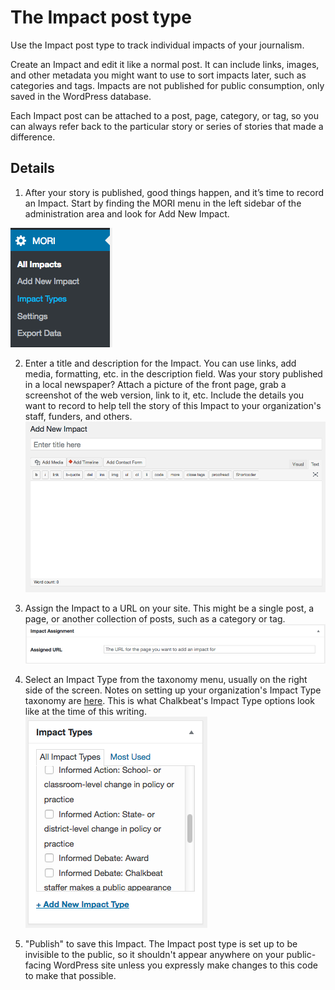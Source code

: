 # The Impact post type
Use the Impact post type to track individual impacts of your journalism.

Create an Impact and edit it like a normal post. It can include links, images, and other metadata you might want to use to sort impacts later, such as categories and tags. Impacts are not published for public consumption, only saved in the WordPress database.

Each Impact post can be attached to a post, page, category, or tag, so you can always refer back to the particular story or series of stories that made a difference.

## Details
1. After your story is published, good things happen, and it’s time to record an Impact. Start by finding the MORI menu in the left sidebar of the administration area and look for Add New Impact.

![The MORI menu in WordPress](https://raw.githubusercontent.com/Chalkbeat/MORI/master/docs/MORI_menu.png)

2. Enter a title and description for the Impact. You can use links, add media, formatting, etc. in the description field. Was your story published in a local newspaper? Attach a picture of the front page, grab a screenshot of the web version, link to it, etc. Include the details you want to record to help tell the story of this Impact to your organization's staff, funders, and others.
![The MORI Impact post type](https://raw.githubusercontent.com/Chalkbeat/MORI/master/docs/MORI_add_impact.png)

3. Assign the Impact to a URL on your site. This might be a single post, a page, or another collection of posts, such as a category or tag.
![Assign an Impact URL](https://raw.githubusercontent.com/Chalkbeat/MORI/master/docs/MORI_impact_assignment.png)

4. Select an Impact Type from the taxonomy menu, usually on the right side of the screen. Notes on setting up your organization's Impact Type taxonomy are [here](https://github.com/Chalkbeat/MORI/blob/master/docs/impact-type-taxonomy.md). This is what Chalkbeat's Impact Type options look like at the time of this writing.
![Impact Type taxonomy box on Impact post edit screen](https://raw.githubusercontent.com/Chalkbeat/MORI/master/docs/MORI_impact_types_post.png)

5. "Publish" to save this Impact. The Impact post type is set up to be invisible to the public, so it shouldn't appear anywhere on your public-facing WordPress site unless you expressly make changes to this code to make that possible.

